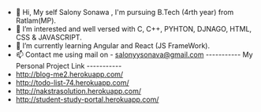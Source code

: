 - 👋 Hi, My self Salony Sonawa , I'm pursuing B.Tech (4rth year) from Ratlam(MP).
- 👀 I’m interested and well versed with C, C++, PYHTON, DJNAGO, HTML, CSS & JAVASCRIPT.
- 🌱 I’m currently learning Angular and React (JS FrameWork).
- 📫 Contact me using mail on - salonyysonava@gmail.com
----------- My Personal Project Link -----------
- http://blog-me2.herokuapp.com/
- http://todo-list-74.herokuapp.com/
- http://nakstrasolution.herokuapp.com/
- http://student-study-portal.herokuapp.com/
